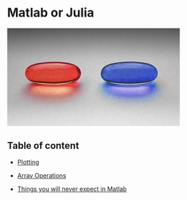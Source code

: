 # Matlab or Julia

<img src="images/pills.jpg" width=400px/>

## Table of content

* [Plotting](plotting.md)
* [Array Operations](arrays.md)

* [Things you will never expect in Matlab](excalibur.md)
